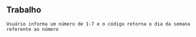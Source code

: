 ## Trabalho

```Usuário informa um número de 1-7 e o código retorna o dia da semana referente ao número```
